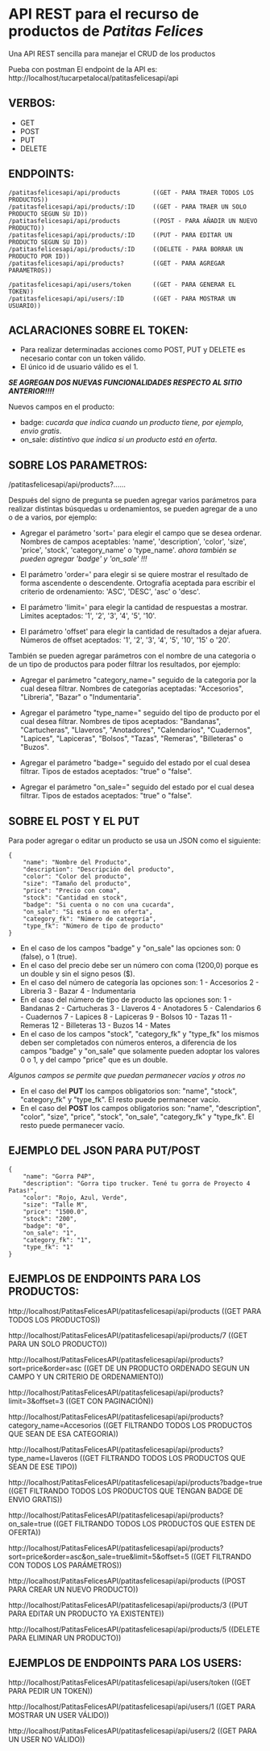 # **API REST para el recurso de productos de** ***Patitas Felices***

Una API REST sencilla para manejar el CRUD de los productos

Pueba con postman
El endpoint de la API es: http://localhost/tucarpetalocal/patitasfelicesapi/api


## **VERBOS**:
- GET
- POST
- PUT
- DELETE


## **ENDPOINTS**:

```
/patitasfelicesapi/api/products         ((GET - PARA TRAER TODOS LOS PRODUCTOS))
/patitasfelicesapi/api/products/:ID     ((GET - PARA TRAER UN SOLO PRODUCTO SEGUN SU ID))
/patitasfelicesapi/api/products         ((POST - PARA AÑADIR UN NUEVO PRODUCTO))
/patitasfelicesapi/api/products/:ID     ((PUT - PARA EDITAR UN PRODUCTO SEGUN SU ID))
/patitasfelicesapi/api/products/:ID     ((DELETE - PARA BORRAR UN PRODUCTO POR ID))
/patitasfelicesapi/api/products?        ((GET - PARA AGREGAR PARAMETROS))

/patitasfelicesapi/api/users/token      ((GET - PARA GENERAR EL TOKEN))
/patitasfelicesapi/api/users/:ID        ((GET - PARA MOSTRAR UN USUARIO))
```


## **ACLARACIONES SOBRE EL TOKEN**:

- Para realizar determinadas acciones como POST, PUT y DELETE es necesario contar con un token válido.
- El único id de usuario válido es el 1.

***SE AGREGAN DOS NUEVAS FUNCIONALIDADES RESPECTO AL SITIO ANTERIOR!!!!***

Nuevos campos en el producto:
- badge: *cucarda que indica cuando un producto tiene, por ejemplo, envio gratis*.
- on_sale: *distintivo que indica si un producto está en oferta*.


## **SOBRE LOS PARAMETROS**:

/patitasfelicesapi/api/products?......

Después del signo de pregunta se pueden agregar varios parámetros para realizar distintas búsquedas u ordenamientos, se pueden agregar de a uno o de a varios, por ejemplo:

- Agregar el parámetro 'sort=' para elegir el campo que se desea ordenar.
  Nombres de campos aceptables:
  'name', 'description', 'color', 'size', 'price', 'stock', 'category_name' o 'type_name'.
  *ahora también se pueden agregar 'badge' y 'on_sale' !!!*

- El parámetro 'order=' para elegir si se quiere mostrar el resultado de forma ascendente o descendente.
  Ortografía aceptada para escribir el criterio de ordenamiento:
  'ASC', 'DESC', 'asc' o 'desc'.

- El parámetro 'limit=' para elegir la cantidad de respuestas a mostrar.
  Límites aceptados:
  '1', '2', '3', '4', '5', '10'.

- El parámetro 'offset' para elegir la cantidad de resultados a dejar afuera.
  Números de offset aceptados:
  '1', '2', '3', '4', '5', '10', '15' o '20'.

También se pueden agregar parámetros con el nombre de una categoria o de un tipo de productos para poder filtrar los resultados, por ejemplo:

- Agregar el parámetro "category_name=" seguido de la categoria por la cual desea filtrar.
  Nombres de categorías aceptadas:
  "Accesorios", "Libreria", "Bazar" o "Indumentaria".

- Agregar el parámetro "type_name=" seguido del tipo de producto por el cual desea filtrar.
  Nombres de tipos aceptados:
  "Bandanas", "Cartucheras", "Llaveros", "Anotadores", "Calendarios", "Cuadernos", "Lapices", "Lapiceras", "Bolsos", "Tazas", "Remeras", "Billeteras" o "Buzos".

- Agregar el parámetro "badge=" seguido del estado por el cual desea filtrar.
  Tipos de estados aceptados:
  "true" o "false".

- Agregar el parámetro "on_sale=" seguido del estado por el cual desea filtrar.
  Tipos de estados aceptados:
  "true" o "false".


## **SOBRE EL POST Y EL PUT**
Para poder agregar o editar un producto se usa un JSON como el siguiente:
```
{
    "name": "Nombre del Producto",
    "description": "Descripción del producto",
    "color": "Color del producto",
    "size": "Tamaño del producto",
    "price": "Precio con coma",
    "stock": "Cantidad en stock",
    "badge": "Si cuenta o no con una cucarda",
    "on_sale": "Si está o no en oferta",
    "category_fk": "Número de categoría",
    "type_fk": "Número de tipo de producto"
}
```
- En el caso de los campos "badge" y "on_sale" las opciones son: 0 (false), o 1 (true).
- En el caso del precio debe ser un número con coma (1200,0) porque es un double y sin el signo pesos ($).
- En el caso del número de categoría las opciones son:
    1 - Accesorios
    2 - Libreria
    3 - Bazar
    4 - Indumentaria
- En el caso del número de tipo de producto las opciones son:
    1 - Bandanas
    2 - Cartucheras
    3 - Llaveros
    4 - Anotadores
    5 - Calendarios
    6 - Cuadernos
    7 - Lapices
    8 - Lapiceras
    9 - Bolsos
    10 - Tazas
    11 - Remeras
    12 - Billeteras
    13 - Buzos
    14 - Mates
- En el caso de los campos "stock", "category_fk" y "type_fk" los mismos deben ser completados con números enteros, a diferencia de los campos "badge" y "on_sale" que solamente pueden adoptar los valores 0 o 1, y del campo "price" que es un double.

*Algunos campos se permite que puedan permanecer vacíos y otros no*
- En el caso del **PUT** los campos obligatorios son: "name", "stock", "category_fk" y "type_fk". El resto puede permanecer vacío.
- En el caso del **POST** los campos obligatorios son: "name", "description", "color", "size", "price", "stock", "on_sale", "category_fk" y "type_fk". El resto puede permanecer vacío.


## **EJEMPLO DEL JSON PARA PUT/POST**
```
{
    "name": "Gorra P4P",
    "description": "Gorra tipo trucker. Tené tu gorra de Proyecto 4 Patas!",
    "color": "Rojo, Azul, Verde",
    "size": "Talle M",
    "price": "1500.0",
    "stock": "200",
    "badge": "0",
    "on_sale": "1",
    "category_fk": "1",
    "type_fk": "1"
}
```


## **EJEMPLOS DE ENDPOINTS PARA LOS PRODUCTOS**:

http://localhost/PatitasFelicesAPI/patitasfelicesapi/api/products   ((GET PARA TODOS LOS PRODUCTOS))

http://localhost/PatitasFelicesAPI/patitasfelicesapi/api/products/7   ((GET PARA UN SOLO PRODUCTO))

http://localhost/PatitasFelicesAPI/patitasfelicesapi/api/products?sort=price&order=asc   ((GET DE UN PRODUCTO ORDENADO SEGUN UN CAMPO Y UN CRITERIO DE ORDENAMIENTO))

http://localhost/PatitasFelicesAPI/patitasfelicesapi/api/products?limit=3&offset=3  ((GET CON PAGINACIÓN))

http://localhost/PatitasFelicesAPI/patitasfelicesapi/api/products?category_name=Accesorios   ((GET FILTRANDO TODOS LOS PRODUCTOS QUE SEAN DE ESA CATEGORIA))

http://localhost/PatitasFelicesAPI/patitasfelicesapi/api/products?type_name=Llaveros ((GET FILTRANDO TODOS LOS PRODUCTOS QUE SEAN DE ESE TIPO))

http://localhost/PatitasFelicesAPI/patitasfelicesapi/api/products?badge=true ((GET FILTRANDO TODOS LOS PRODUCTOS QUE TENGAN BADGE DE ENVIO GRATIS))

http://localhost/PatitasFelicesAPI/patitasfelicesapi/api/products?on_sale=true ((GET FILTRANDO TODOS LOS PRODUCTOS QUE ESTEN DE OFERTA))

http://localhost/PatitasFelicesAPI/patitasfelicesapi/api/products?sort=price&order=asc&on_sale=true&limit=5&offset=5 ((GET FILTRANDO CON TODOS LOS PARÁMETROS))

http://localhost/PatitasFelicesAPI/patitasfelicesapi/api/products   ((POST PARA CREAR UN NUEVO PRODUCTO))

http://localhost/PatitasFelicesAPI/patitasfelicesapi/api/products/3   ((PUT PARA EDITAR UN PRODUCTO YA EXISTENTE))

http://localhost/PatitasFelicesAPI/patitasfelicesapi/api/products/5   ((DELETE PARA ELIMINAR UN PRODUCTO))



## **EJEMPLOS DE ENDPOINTS PARA LOS USERS**:

http://localhost/PatitasFelicesAPI/patitasfelicesapi/api/users/token   ((GET PARA PEDIR UN TOKEN))

http://localhost/PatitasFelicesAPI/patitasfelicesapi/api/users/1   ((GET PARA MOSTRAR UN USER VÁLIDO))

http://localhost/PatitasFelicesAPI/patitasfelicesapi/api/users/2   ((GET PARA UN USER NO VÁLIDO))
